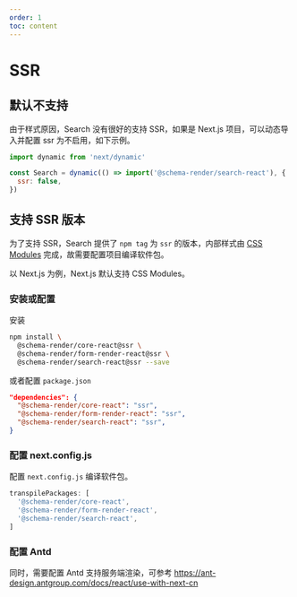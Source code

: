 ```yaml
---
order: 1
toc: content
---
```


# SSR

## 默认不支持

由于样式原因，Search 没有很好的支持 SSR，如果是 Next.js 项目，可以动态导入并配置 ssr 为不启用，如下示例。

```jsx | pure
import dynamic from 'next/dynamic'

const Search = dynamic(() => import('@schema-render/search-react'), {
  ssr: false,
})
```

## 支持 SSR 版本

为了支持 SSR，Search 提供了 `npm tag` 为 `ssr` 的版本，内部样式由 [CSS Modules](https://github.com/css-modules/css-modules) 完成，故需要配置项目编译软件包。

以 Next.js 为例，Next.js 默认支持 CSS Modules。

### 安装或配置

安装

```bash
npm install \
  @schema-render/core-react@ssr \
  @schema-render/form-render-react@ssr \
  @schema-render/search-react@ssr --save
```

或者配置 `package.json`

```json
"dependencies": {
  "@schema-render/core-react": "ssr",
  "@schema-render/form-render-react": "ssr",
  "@schema-render/search-react": "ssr",
}
```

### 配置 next.config.js

配置 `next.config.js` 编译软件包。

```js
transpilePackages: [
  '@schema-render/core-react',
  '@schema-render/form-render-react',
  '@schema-render/search-react',
]
```

### 配置 Antd

同时，需要配置 Antd 支持服务端渲染，可参考 https://ant-design.antgroup.com/docs/react/use-with-next-cn
